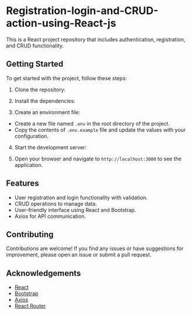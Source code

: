 # Registration-login-and-CRUD-action-using-React-js

This is a React project repository that includes authentication, registration, and CRUD functionality.

## Getting Started

To get started with the project, follow these steps:

1. Clone the repository:

2. Install the dependencies:

3. Create an environment file:
- Create a new file named `.env` in the root directory of the project.
- Copy the contents of `.env.example` file and update the values with your configuration.

4. Start the development server:


5. Open your browser and navigate to `http://localhost:3000` to see the application.

## Features

- User registration and login functionality with validation.
- CRUD operations to manage data.
- User-friendly interface using React and Bootstrap.
- Axios for API communication.

## Contributing

Contributions are welcome! If you find any issues or have suggestions for improvement, please open an issue or submit a pull request.

## Acknowledgements

- [React](https://reactjs.org/)
- [Bootstrap](https://getbootstrap.com/)
- [Axios](https://axios-http.com/)
- [React Router](https://reactrouter.com/)